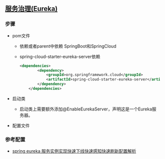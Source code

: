 ## [服务治理(Eureka)](https://www.jianshu.com/p/d32ae141f680)

### 步骤

- pom文件
    - 依赖或者parent中依赖 SpringBoot和SpringCloud
    - spring-cloud-starter-eureka-server依赖
        
        ```xml
        <dependencies>
                <dependency>
                    <groupId>org.springframework.cloud</groupId>
                    <artifactId>spring-cloud-starter-eureka-server</artifactId>
                </dependency>
            </dependencies>
        ```

- 启动类
    - 启动类上需要额外添加@EnableEurekaServer，声明这是一个Eureka服务器。
    
- 配置文件

### 参考配置

- [spring eureka 服务实例实现快速下线快速感知快速刷新配置解析](https://blog.csdn.net/zhxdick/article/details/78560993)